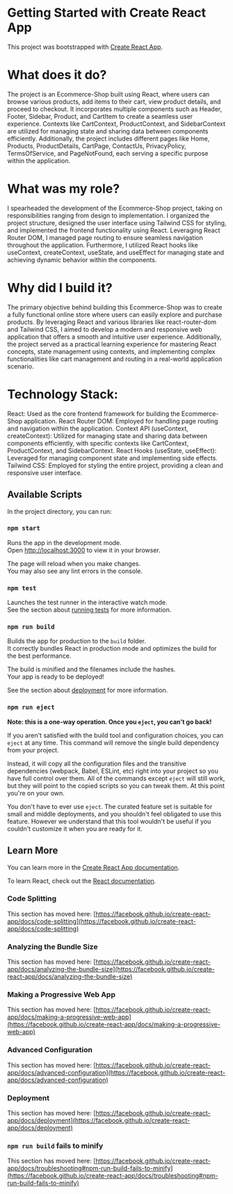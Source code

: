 # Getting Started with Create React App

This project was bootstrapped with [Create React App](https://github.com/facebook/create-react-app).

# What does it do?

The project is an Ecommerce-Shop built using React, where users can browse various products, add items to their cart, view product details, and proceed to checkout. It incorporates multiple components such as Header, Footer, Sidebar, Product, and CartItem to create a seamless user experience. Contexts like CartContext, ProductContext, and SidebarContext are utilized for managing state and sharing data between components efficiently. Additionally, the project includes different pages like Home, Products, ProductDetails, CartPage, ContactUs, PrivacyPolicy, TermsOfService, and PageNotFound, each serving a specific purpose within the application.

# What was my role?

I spearheaded the development of the Ecommerce-Shop project, taking on responsibilities ranging from design to implementation. I organized the project structure, designed the user interface using Tailwind CSS for styling, and implemented the frontend functionality using React. Leveraging React Router DOM, I managed page routing to ensure seamless navigation throughout the application. Furthermore, I utilized React hooks like useContext, createContext, useState, and useEffect for managing state and achieving dynamic behavior within the components.

# Why did I build it?

The primary objective behind building this Ecommerce-Shop was to create a fully functional online store where users can easily explore and purchase products. By leveraging React and various libraries like react-router-dom and Tailwind CSS, I aimed to develop a modern and responsive web application that offers a smooth and intuitive user experience. Additionally, the project served as a practical learning experience for mastering React concepts, state management using contexts, and implementing complex functionalities like cart management and routing in a real-world application scenario.

# Technology Stack:

React: Used as the core frontend framework for building the Ecommerce-Shop application.
React Router DOM: Employed for handling page routing and navigation within the application.
Context API (useContext, createContext): Utilized for managing state and sharing data between components efficiently, with specific contexts like CartContext, ProductContext, and SidebarContext.
React Hooks (useState, useEffect): Leveraged for managing component state and implementing side effects.
Tailwind CSS: Employed for styling the entire project, providing a clean and responsive user interface.

## Available Scripts

In the project directory, you can run:

### `npm start`

Runs the app in the development mode.\
Open [http://localhost:3000](http://localhost:3000) to view it in your browser.

The page will reload when you make changes.\
You may also see any lint errors in the console.

### `npm test`

Launches the test runner in the interactive watch mode.\
See the section about [running tests](https://facebook.github.io/create-react-app/docs/running-tests) for more information.

### `npm run build`

Builds the app for production to the `build` folder.\
It correctly bundles React in production mode and optimizes the build for the best performance.

The build is minified and the filenames include the hashes.\
Your app is ready to be deployed!

See the section about [deployment](https://facebook.github.io/create-react-app/docs/deployment) for more information.

### `npm run eject`

**Note: this is a one-way operation. Once you `eject`, you can't go back!**

If you aren't satisfied with the build tool and configuration choices, you can `eject` at any time. This command will remove the single build dependency from your project.

Instead, it will copy all the configuration files and the transitive dependencies (webpack, Babel, ESLint, etc) right into your project so you have full control over them. All of the commands except `eject` will still work, but they will point to the copied scripts so you can tweak them. At this point you're on your own.

You don't have to ever use `eject`. The curated feature set is suitable for small and middle deployments, and you shouldn't feel obligated to use this feature. However we understand that this tool wouldn't be useful if you couldn't customize it when you are ready for it.

## Learn More

You can learn more in the [Create React App documentation](https://facebook.github.io/create-react-app/docs/getting-started).

To learn React, check out the [React documentation](https://reactjs.org/).

### Code Splitting

This section has moved here: [https://facebook.github.io/create-react-app/docs/code-splitting](https://facebook.github.io/create-react-app/docs/code-splitting)

### Analyzing the Bundle Size

This section has moved here: [https://facebook.github.io/create-react-app/docs/analyzing-the-bundle-size](https://facebook.github.io/create-react-app/docs/analyzing-the-bundle-size)

### Making a Progressive Web App

This section has moved here: [https://facebook.github.io/create-react-app/docs/making-a-progressive-web-app](https://facebook.github.io/create-react-app/docs/making-a-progressive-web-app)

### Advanced Configuration

This section has moved here: [https://facebook.github.io/create-react-app/docs/advanced-configuration](https://facebook.github.io/create-react-app/docs/advanced-configuration)

### Deployment

This section has moved here: [https://facebook.github.io/create-react-app/docs/deployment](https://facebook.github.io/create-react-app/docs/deployment)

### `npm run build` fails to minify

This section has moved here: [https://facebook.github.io/create-react-app/docs/troubleshooting#npm-run-build-fails-to-minify](https://facebook.github.io/create-react-app/docs/troubleshooting#npm-run-build-fails-to-minify)
